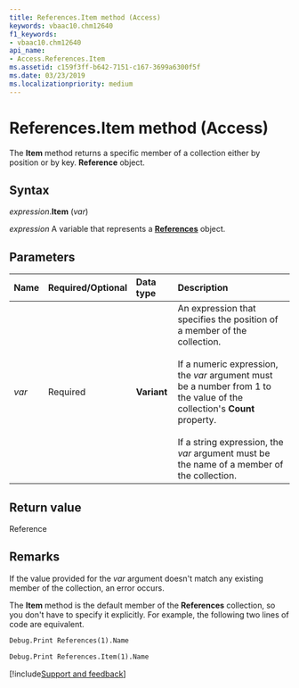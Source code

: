 ```yaml
---
title: References.Item method (Access)
keywords: vbaac10.chm12640
f1_keywords:
- vbaac10.chm12640
api_name:
- Access.References.Item
ms.assetid: c159f3ff-b642-7151-c167-3699a6300f5f
ms.date: 03/23/2019
ms.localizationpriority: medium
---
```



# References.Item method (Access)

The **Item** method returns a specific member of a collection either by position or by key. **Reference** object.


## Syntax

_expression_.**Item** (_var_)

_expression_ A variable that represents a **[References](Access.References.md)** object.


## Parameters

|Name|Required/Optional|Data type|Description|
|:-----|:-----|:-----|:-----|
| _var_|Required|**Variant**|An expression that specifies the position of a member of the collection.<br/><br/>If a numeric expression, the _var_ argument must be a number from 1 to the value of the collection's **Count** property.<br/><br/>If a string expression, the _var_ argument must be the name of a member of the collection.|

## Return value

Reference


## Remarks

If the value provided for the _var_ argument doesn't match any existing member of the collection, an error occurs.

The **Item** method is the default member of the **References** collection, so you don't have to specify it explicitly. For example, the following two lines of code are equivalent.

```vb
Debug.Print References(1).Name
```

```vb
Debug.Print References.Item(1).Name
```



[!include[Support and feedback](~/includes/feedback-boilerplate.md)]